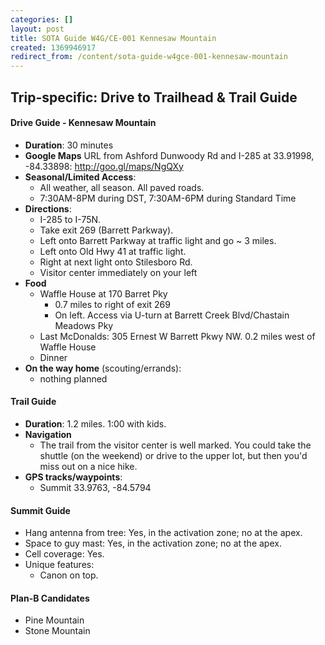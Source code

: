```yaml
---
categories: []
layout: post
title: SOTA Guide W4G/CE-001 Kennesaw Mountain
created: 1369946917
redirect_from: /content/sota-guide-w4gce-001-kennesaw-mountain
---
```

Trip-specific: Drive to Trailhead & Trail Guide
--------------------------------------------------------
#### Drive Guide - Kennesaw Mountain

* **Duration**: 30 minutes
* **Google Maps** URL from Ashford Dunwoody Rd and I-285 at 33.91998, -84.33898: http://goo.gl/maps/NgQXy
* **Seasonal/Limited Access**: 
    * All weather, all season.  All paved roads.
    * 7:30AM-8PM during DST, 7:30AM-6PM during Standard Time
* **Directions**:
    * I-285 to I-75N.
    * Take exit 269 (Barrett Parkway).
    * Left onto Barrett Parkway at traffic light and go ~ 3 miles.
    * Left onto Old Hwy 41 at traffic light.
    * Right at next light onto Stilesboro Rd.
    * Visitor center immediately on your left
* **Food**
    * Waffle House at 170 Barret Pky
        * 0.7 miles to right of exit 269
        * On left.  Access via U-turn at Barrett Creek Blvd/Chastain Meadows Pky
    * Last McDonalds: 305 Ernest W Barrett Pkwy NW.  0.2 miles west of Waffle House
    * Dinner
* **On the way home** (scouting/errands):
    * nothing planned

#### Trail Guide

* **Duration**: 1.2 miles. 1:00 with kids.
* **Navigation**
    * The trail from the visitor center is well marked.  You could take the shuttle (on the weekend) or drive to the upper lot, but then you'd miss out on a nice hike.
* **GPS tracks/waypoints**:
    * Summit 33.9763, -84.5794

#### Summit Guide

* Hang antenna from tree: Yes, in the activation zone; no at the apex.
* Space to guy mast: Yes, in the activation zone; no at the apex.
* Cell coverage: Yes.
* Unique features:
    * Canon on top.

#### Plan-B Candidates

* Pine Mountain
* Stone Mountain
